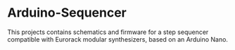 # Arduino-Sequencer
This projects contains schematics and firmware for a step sequencer compatible with Eurorack modular synthesizers, based on an Arduino Nano.

